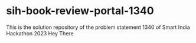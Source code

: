 # sih-book-review-portal-1340

This is the solution repository of the problem statement 1340 of Smart India Hackathon 2023
Hey There
